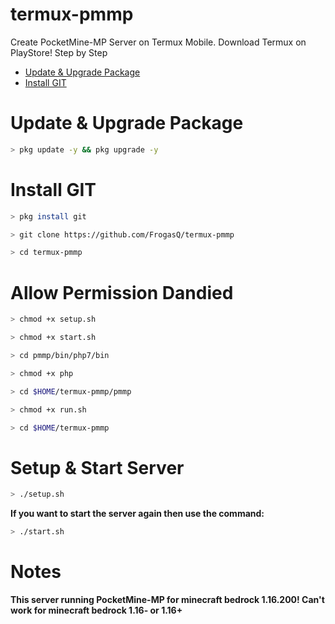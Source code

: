 # termux-pmmp
Create PocketMine-MP Server on Termux Mobile.
Download Termux on PlayStore!
Step by Step
- [Update & Upgrade Package](https://github.com/FrogasQ/termux-pmmp/blob/main/README.md#update--upgrade-package)
- [Install GIT](https://github.com/FrogasQ/termux-pmmp/blob/main/README.md#install--GIT)
# Update & Upgrade Package
```bash
> pkg update -y && pkg upgrade -y
```

# Install GIT
```bash
> pkg install git
```
```bash
> git clone https://github.com/FrogasQ/termux-pmmp
```
```bash
> cd termux-pmmp
```

# Allow Permission Dandied
```bash
> chmod +x setup.sh
```
```bash
> chmod +x start.sh
```
```bash
> cd pmmp/bin/php7/bin
```
```bash
> chmod +x php
```
```bash
> cd $HOME/termux-pmmp/pmmp
```
```bash
> chmod +x run.sh
```
```bash
> cd $HOME/termux-pmmp
```

# Setup & Start Server
```bash
> ./setup.sh
```
<b>If you want to start the server again then use the command:</b>
```bash
> ./start.sh
```

# Notes
<b>This server running PocketMine-MP for minecraft bedrock 1.16.200! Can't work for minecraft bedrock 1.16- or 1.16+</b>




